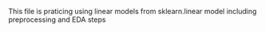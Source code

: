This file is praticing using linear models from sklearn.linear model including preprocessing and EDA steps
